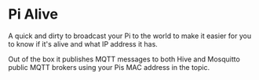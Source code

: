 # Pi Alive

A quick and dirty to broadcast your Pi to the world to make it easier for you to know if it's alive and what IP address it has.

Out of the box it publishes MQTT messages to both Hive and Mosquitto public MQTT brokers using your Pis MAC address in the topic.

